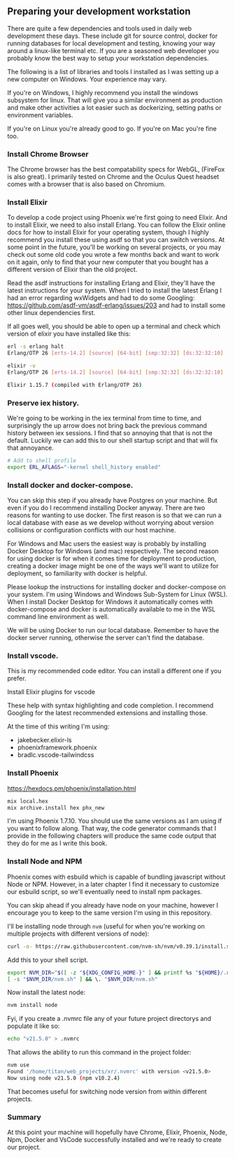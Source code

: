 
## Preparing your development workstation

There are quite a few dependencies and tools used in daily web development these days.  These include git for source control, docker for running databases for local development and testing, knowing your way around a linux-like terminal etc.  If you are a seasoned web developer you probably know the best way to setup your workstation dependencies.

The following is a list of libraries and tools I installed as I was setting up a new computer on Windows.  Your experience may vary.

If you're on Windows, I highly recommend you install the windows subsystem for linux.  That will give you a similar environment as production and make other activities a lot easier such as dockerizing, setting paths or environment variables.

If you're on Linux you're already good to go.  If you're on Mac you're fine too.  

### Install Chrome Browser

The Chrome browser has the best compatability specs for WebGL, (FireFox is also great).  I primarily tested on Chrome and the Oculus Quest headset comes with a browser that is also based on Chromium.

### Install Elixir

To develop a code project using Phoenix we're first going to need Elixir.  And to install Elixir, we need to also install Erlang.  You can follow the Elixir online docs for how to install Elixir for your operating system, though I highly recommend you install these using asdf so that you can switch versions.  At some point in the future, you'll be working on several projects, or you may check out some old code you wrote a few months back and want to work on it again, only to find that your new computer that you bought has a different version of Elixir than the old project.

Read the asdf instructions for installing Erlang and Elixir, they'll have the latest instructions for your system.  When I tried to install the latest Erlang I had an error regarding wxWidgets and had to do some Googling: https://github.com/asdf-vm/asdf-erlang/issues/203 and had to install some other linux dependencies first.

If all goes well, you should be able to open up a terminal and check which version of elixir you have installed like this:

```bash
erl -s erlang halt
Erlang/OTP 26 [erts-14.2] [source] [64-bit] [smp:32:32] [ds:32:32:10] [async-threads:1] [jit:ns]

elixir -v
Erlang/OTP 26 [erts-14.2] [source] [64-bit] [smp:32:32] [ds:32:32:10] [async-threads:1] [jit:ns]

Elixir 1.15.7 (compiled with Erlang/OTP 26)
```

### Preserve iex history.

We're going to be working in the iex terminal from time to time, and surprisingly the up arrow does not bring back the previous command history between iex sessions.  I find that so annoying that that is not the default.  Luckily we can add this to our shell startup script and that will fix that annoyance.

```bash
# Add to shell profile
export ERL_AFLAGS="-kernel shell_history enabled"
```

### Install docker and docker-compose.  

You can skip this step if you already have Postgres on your machine.  But even if you do I recommend installing Docker anyway.  There are two reasons for wanting to use docker.  The first reason is so that we can run a local database with ease as we develop without worrying about version collisions or configuration conflicts with our host machine.  

For Windows and Mac users the easiest way is probably by installing Docker Desktop for Windows (and mac) respectively.  The second reason for using docker is for when it comes time for deployment to production, creating a docker image might be one of the ways we'll want to utilize for deployment, so familiarity with docker is helpful.  

Please lookup the instructions for installing docker and docker-compose on your system.  I'm using Windows and Windows Sub-System for Linux (WSL).  When I install Docker Desktop for Windows it automatically comes with docker-compose and docker is automatically available to me in the WSL command line environment as well.

We will be using Docker to run our local database.  Remember to have the docker server running, otherwise the server can't find the database.


### Install vscode.

This is my recommended code editor.  You can install a different one if you prefer.

Install Elixir plugins for vscode

These help with syntax highlighting and code completion.  I recommend Googling for the latest recommended extensions and installing those.  

At the time of this writing I'm using:
- jakebecker.elixir-ls
- phoenixframework.phoenix
- bradlc.vscode-tailwindcss


### Install Phoenix

https://hexdocs.pm/phoenix/installation.html

```bash
mix local.hex
mix archive.install hex phx_new
```
I'm using Phoenix 1.7.10.  You should use the same versions as I am using if you want to follow along.  That way, the code generator commands that I provide in the following chapters will produce the same code output that they do for me as I write this book.

### Install Node and NPM

Phoenix comes with esbuild which is capable of bundling javascript without Node or NPM.  However, in a later chapter I find it necessary to customize our esbuild script, so we'll eventually need to install npm packages.  

You can skip ahead if you already have node on your machine, however I encourage you to keep to the same version I'm using in this repository.

I'll be installing node through `nvm` (useful for when you're working on multiple projects with different versions of node):

```bash
curl -o- https://raw.githubusercontent.com/nvm-sh/nvm/v0.39.1/install.sh | bash
```

Add this to your shell script.

```bash
export NVM_DIR="$([ -z "${XDG_CONFIG_HOME-}" ] && printf %s "${HOME}/.nvm" || printf %s "${XDG_CONFIG_HOME}/nvm")"
[ -s "$NVM_DIR/nvm.sh" ] && \. "$NVM_DIR/nvm.sh"
```

Now install the latest node:

```bash
nvm install node
```

Fyi, if you create a .nvmrc file any of your future project directorys and populate it like so:

```bash
echo "v21.5.0" > .nvmrc
```

That allows the ability to run this command in the project folder:

```bash
nvm use
Found '/home/titan/web_projects/xr/.nvmrc' with version <v21.5.0>
Now using node v21.5.0 (npm v10.2.4)
```

That becomes useful for switching node version from within different projects.

### Summary

At this point your machine will hopefully have Chrome, Elixir, Phoenix, Node, Npm, Docker and VsCode successfully installed and we're ready to create our project.